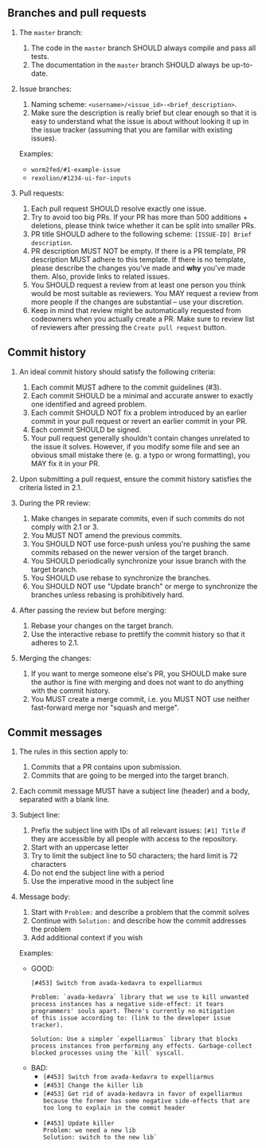 <!--
 - SPDX-FileCopyrightText: 2021 Union (This guide originally created by Serokell <https://serokell.io/>)
 -
 - SPDX-License-Identifier: MPL-2.0
 -->

## Branches and pull requests

1. The `master` branch:
    1. The code in the `master` branch SHOULD always compile and pass all tests.
    2. The documentation in the `master` branch SHOULD always be up-to-date.

2. Issue branches:
    1. Naming scheme: `<username>/<issue_id>-<brief_description>`.
    2. Make sure the description is really brief but clear enough so that it is easy to understand what the issue is about without looking it up in the issue tracker (assuming that you are familiar with existing issues).

    Examples:
    - `worm2fed/#1-example-issue`
    - `rexolion/#1234-ui-for-inputs`

3. Pull requests:
    1. Each pull request SHOULD resolve exactly one issue.
    2. Try to avoid too big PRs. If your PR has more than 500 additions + deletions, please think twice whether it can be split into smaller PRs.
    3. PR title SHOULD adhere to the following scheme: `[ISSUE-ID] Brief description`.
    4. PR description MUST NOT be empty. If there is a PR template, PR description MUST adhere to this template. If there is no template, please describe the changes you've made and **why** you've made them. Also, provide links to related issues.
    5. You SHOULD request a review from at least one person you think would be most suitable as reviewers. You MAY request a review from more people if the changes are substantial – use your discretion.
    6. Keep in mind that review might be automatically requested from codeowners when you actually create a PR. Make sure to review list of reviewers after pressing the `Create pull request` button.

## Commit history

1. An ideal commit history should satisfy the following criteria:
    1. Each commit MUST adhere to the commit guidelines (#3).
    2. Each commit SHOULD be a minimal and accurate answer to exactly one identified and agreed problem.
    3. Each commit SHOULD NOT fix a problem introduced by an earlier commit in your pull request or revert an earlier commit in your PR.
    4. Each commit SHOULD be signed.
    5. Your pull request generally shouldn't contain changes unrelated to the issue it solves. However, if you modify some file and see an obvious small mistake there (e. g. a typo or wrong formatting), you MAY fix it in your PR.

2. Upon submitting a pull request, ensure the commit history satisfies the criteria listed in 2.1.

3. During the PR review:
    1. Make changes in separate commits, even if such commits do not comply with 2.1 or 3.
    2. You MUST NOT amend the previous commits.
    3. You SHOULD NOT use force-push unless you're pushing the same commits rebased on the newer version of the target branch.
    4. You SHOULD periodically synchronize your issue branch with the target branch.
    5. You SHOULD use rebase to synchronize the branches.
    6. You SHOULD NOT use "Update branch" or merge to synchronize the branches unless rebasing is prohibitively hard.

4. After passing the review but before merging:
    1. Rebase your changes on the target branch.
    2. Use the interactive rebase to prettify the commit history so that it adheres to 2.1.

5. Merging the changes:
    1. If you want to merge someone else's PR, you SHOULD make sure the author is fine with merging and does not want to do anything with the commit history.
    2. You MUST create a merge commit, i.e. you MUST NOT use neither fast-forward merge nor "squash and merge".

## Commit messages

1. The rules in this section apply to:
    1. Commits that a PR contains upon submission.
    2. Commits that are going to be merged into the target branch.

2. Each commit message MUST have a subject line (header) and a body, separated with a blank line.

3. Subject line:
    1. Prefix the subject line with IDs of all relevant issues: `[#1] Title` if they are accessible by all people with access to the repository.
    2. Start with an uppercase letter
    3. Try to limit the subject line to 50 characters; the hard limit is 72 characters
    4. Do not end the subject line with a period
    5. Use the imperative mood in the subject line

4. Message body:
    1. Start with `Problem:` and describe a problem that the commit solves
    2. Continue with `Solution:` and describe how the commit addresses the problem
    3. Add additional context if you wish

      Examples:
      - GOOD:
          ```
          [#453] Switch from avada-kedavra to expelliarmus

          Problem: `avada-kedavra` library that we use to kill unwanted
          process instances has a negative side-effect: it tears
          programmers' souls apart. There's currently no mitigation
          of this issue according to: (link to the developer issue
          tracker).

          Solution: Use a simpler `expelliarmus` library that blocks
          process instances from performing any effects. Garbage-collect
          blocked processes using the `kill` syscall.

          ```
      - BAD:
          - `[#453] Switch from avada-kedavra to expelliarmus`
          - `[#453] Change the killer lib`
          - `[#453] Get rid of avada-kedavra in favor of expelliarmus because the former has some negative side-effects that are too long to explain in the commit header`
          - ```
            [#453] Update killer
            Problem: we need a new lib
            Solution: switch to the new lib`
            ```
